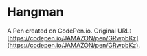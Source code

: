 # Hangman

A Pen created on CodePen.io. Original URL: [https://codepen.io/JAMAZON/pen/GRwpbKz](https://codepen.io/JAMAZON/pen/GRwpbKz).

